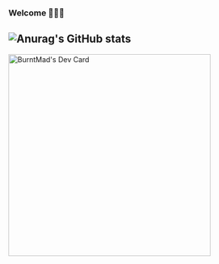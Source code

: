 ### Welcome 👋👋👋

![Anurag's GitHub stats](https://github-readme-stats.vercel.app/api?username=burntmad&show_icons=true&theme=transparent&title_color=FF3F33&text_color=FFFFFF&icon_color=4AF04C&border_color=1C37E7&ring_color=E7DE1C&bg_color=0A0C10)
---
<a href="https://app.daily.dev/BurntMad"><img src="https://github.com/BurntMad/BurntMad/blob/main/devcard.svg" width="400" alt="BurntMad's Dev Card"/></a>

